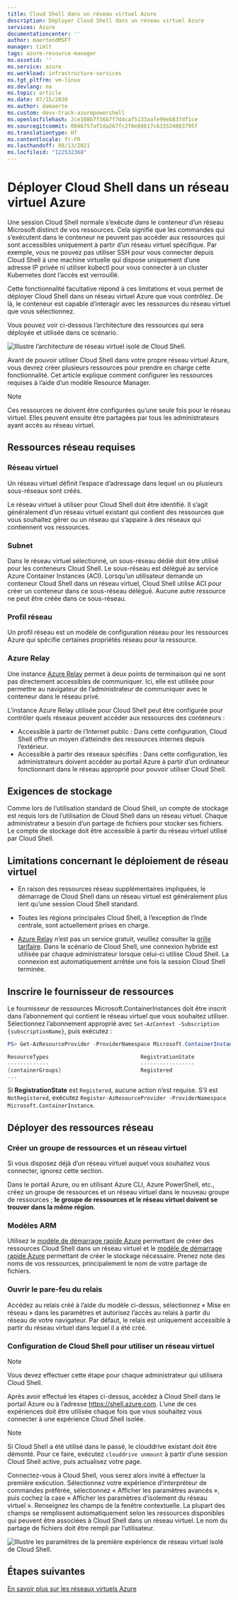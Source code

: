 ```yaml
---
title: Cloud Shell dans un réseau virtuel Azure
description: Déployer Cloud Shell dans un réseau virtuel Azure
services: Azure
documentationcenter: ''
author: maertendMSFT
manager: timlt
tags: azure-resource-manager
ms.assetid: ''
ms.service: azure
ms.workload: infrastructure-services
ms.tgt_pltfrm: vm-linux
ms.devlang: na
ms.topic: article
ms.date: 07/15/2020
ms.author: damaerte
ms.custom: devx-track-azurepowershell
ms.openlocfilehash: 2ce108b7f36b7f7d4caf5133aafe99eb837df1ce
ms.sourcegitcommit: 0046757af1da267fc2f0e88617c633524883795f
ms.translationtype: HT
ms.contentlocale: fr-FR
ms.lasthandoff: 08/13/2021
ms.locfileid: "122532368"
---
```

# <a name="deploy-cloud-shell-into-an-azure-virtual-network"></a>Déployer Cloud Shell dans un réseau virtuel Azure

Une session Cloud Shell normale s’exécute dans le conteneur d’un réseau Microsoft distinct de vos ressources. Cela signifie que les commandes qui s’exécutent dans le conteneur ne peuvent pas accéder aux ressources qui sont accessibles uniquement à partir d’un réseau virtuel spécifique. Par exemple, vous ne pouvez pas utiliser SSH pour vous connecter depuis Cloud Shell à une machine virtuelle qui dispose uniquement d’une adresse IP privée ni utiliser kubectl pour vous connecter à un cluster Kubernetes dont l’accès est verrouillé. 

Cette fonctionnalité facultative répond à ces limitations et vous permet de déployer Cloud Shell dans un réseau virtuel Azure que vous contrôlez. De là, le conteneur est capable d’interagir avec les ressources du réseau virtuel que vous sélectionnez.  

Vous pouvez voir ci-dessous l’architecture des ressources qui sera déployée et utilisée dans ce scénario.

![Illustre l’architecture de réseau virtuel isolé de Cloud Shell.](media/private-vnet/data-diagram.png)

Avant de pouvoir utiliser Cloud Shell dans votre propre réseau virtuel Azure, vous devrez créer plusieurs ressources pour prendre en charge cette fonctionnalité. Cet article explique comment configurer les ressources requises à l’aide d’un modèle Resource Manager.

> [!NOTE]
> Ces ressources ne doivent être configurées qu’une seule fois pour le réseau virtuel. Elles peuvent ensuite être partagées par tous les administrateurs ayant accès au réseau virtuel.

## <a name="required-network-resources"></a>Ressources réseau requises

### <a name="virtual-network"></a>Réseau virtuel
Un réseau virtuel définit l’espace d’adressage dans lequel un ou plusieurs sous-réseaux sont créés.

Le réseau virtuel à utiliser pour Cloud Shell doit être identifié. Il s’agit généralement d’un réseau virtuel existant qui contient des ressources que vous souhaitez gérer ou un réseau qui s’appaire à des réseaux qui contiennent vos ressources.

### <a name="subnet"></a>Subnet
Dans le réseau virtuel sélectionné, un sous-réseau dédié doit être utilisé pour les conteneurs Cloud Shell. Le sous-réseau est délégué au service Azure Container Instances (ACI).  Lorsqu’un utilisateur demande un conteneur Cloud Shell dans un réseau virtuel, Cloud Shell utilise ACI pour créer un conteneur dans ce sous-réseau délégué.  Aucune autre ressource ne peut être créée dans ce sous-réseau.

### <a name="network-profile"></a>Profil réseau
Un profil réseau est un modèle de configuration réseau pour les ressources Azure qui spécifie certaines propriétés réseau pour la ressource.

### <a name="azure-relay"></a>Azure Relay
Une instance [Azure Relay](../azure-relay/relay-what-is-it.md) permet à deux points de terminaison qui ne sont pas directement accessibles de communiquer. Ici, elle est utilisée pour permettre au navigateur de l’administrateur de communiquer avec le conteneur dans le réseau privé.

L’instance Azure Relay utilisée pour Cloud Shell peut être configurée pour contrôler quels réseaux peuvent accéder aux ressources des conteneurs : 
- Accessible à partir de l’Internet public : Dans cette configuration, Cloud Shell offre un moyen d’atteindre des ressources internes depuis l’extérieur. 
- Accessible à partir des réseaux spécifiés : Dans cette configuration, les administrateurs doivent accéder au portail Azure à partir d’un ordinateur fonctionnant dans le réseau approprié pour pouvoir utiliser Cloud Shell.

## <a name="storage-requirements"></a>Exigences de stockage
Comme lors de l’utilisation standard de Cloud Shell, un compte de stockage est requis lors de l’utilisation de Cloud Shell dans un réseau virtuel. Chaque administrateur a besoin d’un partage de fichiers pour stocker ses fichiers.  Le compte de stockage doit être accessible à partir du réseau virtuel utilisé par Cloud Shell. 

## <a name="virtual-network-deployment-limitations"></a>Limitations concernant le déploiement de réseau virtuel
* En raison des ressources réseau supplémentaires impliquées, le démarrage de Cloud Shell dans un réseau virtuel est généralement plus lent qu’une session Cloud Shell standard.

* Toutes les régions principales Cloud Shell, à l’exception de l’Inde centrale, sont actuellement prises en charge. 

* [Azure Relay](../azure-relay/relay-what-is-it.md) n’est pas un service gratuit, veuillez consulter la [grille tarifaire](https://azure.microsoft.com/pricing/details/service-bus/). Dans le scénario de Cloud Shell, une connexion hybride est utilisée par chaque administrateur lorsque celui-ci utilise Cloud Shell. La connexion est automatiquement arrêtée une fois la session Cloud Shell terminée.

## <a name="register-the-resource-provider"></a>Inscrire le fournisseur de ressources

Le fournisseur de ressources Microsoft.ContainerInstances doit être inscrit dans l’abonnement qui contient le réseau virtuel que vous souhaitez utiliser. Sélectionnez l’abonnement approprié avec `Set-AzContext -Subscription {subscriptionName}`, puis exécutez :

```powershell
PS> Get-AzResourceProvider -ProviderNamespace Microsoft.ContainerInstance | select ResourceTypes,RegistrationState

ResourceTypes                             RegistrationState
-------------                             -----------------
{containerGroups}                         Registered
...
```

Si **RegistrationState** est `Registered`, aucune action n’est requise. S’il est `NotRegistered`, exécutez `Register-AzResourceProvider -ProviderNamespace Microsoft.ContainerInstance`. 

## <a name="deploy-network-resources"></a>Déployer des ressources réseau
 
### <a name="create-a-resource-group-and-virtual-network"></a>Créer un groupe de ressources et un réseau virtuel
Si vous disposez déjà d’un réseau virtuel auquel vous souhaitez vous connecter, ignorez cette section.

Dans le portail Azure, ou en utilisant Azure CLI, Azure PowerShell, etc., créez un groupe de ressources et un réseau virtuel dans le nouveau groupe de ressources ; **le groupe de ressources et le réseau virtuel doivent se trouver dans la même région**.

### <a name="arm-templates"></a>Modèles ARM
Utilisez le [modèle de démarrage rapide Azure](https://aka.ms/cloudshell/docs/vnet/template) permettant de créer des ressources Cloud Shell dans un réseau virtuel et le [modèle de démarrage rapide Azure](https://azure.microsoft.com/resources/templates/cloud-shell-vnet-storage/) permettant de créer le stockage nécessaire. Prenez note des noms de vos ressources, principalement le nom de votre partage de fichiers.

### <a name="open-relay-firewall"></a>Ouvrir le pare-feu du relais
Accédez au relais créé à l’aide du modèle ci-dessus, sélectionnez « Mise en réseau » dans les paramètres et autorisez l’accès au relais à partir du réseau de votre navigateur. Par défaut, le relais est uniquement accessible à partir du réseau virtuel dans lequel il a été créé. 

### <a name="configuring-cloud-shell-to-use-a-virtual-network"></a>Configuration de Cloud Shell pour utiliser un réseau virtuel
> [!NOTE]
> Vous devez effectuer cette étape pour chaque administrateur qui utilisera Cloud Shell.

Après avoir effectué les étapes ci-dessus, accédez à Cloud Shell dans le portail Azure ou à l’adresse https://shell.azure.com. L’une de ces expériences doit être utilisée chaque fois que vous souhaitez vous connecter à une expérience Cloud Shell isolée.

> [!NOTE]
> Si Cloud Shell a été utilisé dans le passé, le clouddrive existant doit être démonté. Pour ce faire, exécutez `clouddrive unmount` à partir d’une session Cloud Shell active, puis actualisez votre page.

Connectez-vous à Cloud Shell, vous serez alors invité à effectuer la première exécution. Sélectionnez votre expérience d’interpréteur de commandes préférée, sélectionnez « Afficher les paramètres avancés », puis cochez la case « Afficher les paramètres d’isolement du réseau virtuel ». Renseignez les champs de la fenêtre contextuelle.  La plupart des champs se remplissent automatiquement selon les ressources disponibles qui peuvent être associées à Cloud Shell dans un réseau virtuel.  Le nom du partage de fichiers doit être rempli par l’utilisateur.


![Illustre les paramètres de la première expérience de réseau virtuel isolé de Cloud Shell.](media/private-vnet/vnet-settings.png)

## <a name="next-steps"></a>Étapes suivantes
[En savoir plus sur les réseaux virtuels Azure](../virtual-network/virtual-networks-overview.md)

